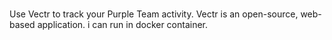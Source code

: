 ### 


Use Vectr to track your Purple Team activity. Vectr is an open-source, web-based application. i can run in docker container.